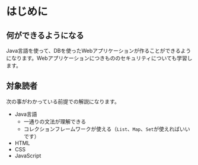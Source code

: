 # はじめに

## 何ができるようになる

Java言語を使って、DBを使ったWebアプリケーションが作ることができるようになります。Webアプリケーションにつきもののセキュリティについても学習します。

## 対象読者

次の事がわかっている前提での解説になります。

- Java言語
    - 一通りの文法が理解できる
    - コレクションフレームワークが使える（`List`、`Map`、`Set`が使えればいいです）
- HTML
- CSS
- JavaScript

